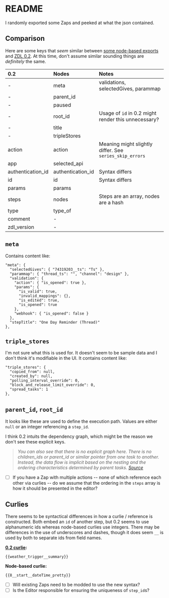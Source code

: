 # README

I randomly exported some Zaps and peeked at what the json contained. 


## Comparison

Here are some keys that _seem_ similar between [some node-based exports](https://github.com/toddmoy/node-based-zap-examples/tree/master/set-1) and [ZDL 0.2](https://github.com/zapier/zdl/blob/master/version_0.2.md). At this time, don't assume similar sounding things are _definitely_ the same.

| 0.2               | Nodes             | Notes                                                   |
|:------------------|:------------------|:--------------------------------------------------------|
| -                 | meta              | validations, selectedGives, parammap                    |
| -                 | parent_id         |                                                         |
| -                 | paused            |                                                         |
| -                 | root_id           | Usage of `id` in 0.2 might render this unnecessary?     |
| -                 | title             |                                                         |
| -                 | tripleStores      |                                                         |
| action            | action            | Meaning might slightly differ. See `series_skip_errors` |
| app               | selected_api      |                                                         |
| authentication_id | authentication_id | Syntax differs                                          |
| id                | id                | Syntax differs                                          |
| params            | params            |                                                         |
| steps             | nodes             | Steps are an array, nodes are a hash                    |
| type              | type_of           |                                                         |
| comment           | -                 |                                                         |
| zdl_version       | -                 |                                                         |


## `meta`

Contains content like: 

```
"meta": {
  "selectedGives": { "74319203__ts": "Ts" },
  "parammap": { "thread_ts": "", "channel": "design" },
  "validation": {
    "action": { "is_opened": true },
    "params": {
      "is_valid": true,
      "invalid_mappings": {},
      "is_edited": true,
      "is_opened": true
    },
    "webhook": { "is_opened": false }
  },
  "stepTitle": "One Day Reminder (Thread)"
},
```

## `triple_stores`

I'm not sure what this is used for. It doesn't seem to be sample data and I don't think it's modifiable in the UI. It contains content like: 

```
"triple_stores": {
  "copied_from": null,
  "created_by": null,
  "polling_interval_override": 0,
  "block_and_release_limit_override": 0,
  "spread_tasks": 1
},
```

## `parent_id`, `root_id`
  
It looks like these are used to define the execution path. Values are either `null` or an integer referencing a `step_id`. 

I think 0.2 intuits the dependency graph, which might be the reason we don't see these explicit keys. 

> _You can also see that there is no explicit graph here. There is no children_ids or parent_id or similar pointer from one task to another. Instead, the data flow is implicit based on the nesting and the ordering characteristics determined by parent tasks. [Source](https://docs.google.com/document/d/1x7qSOrOUSsGOGIs5c0NoZpBVrgNySla3su-DK1wVbsI/edit#)_

- [ ] If you have a Zap with multiple actions -- none of which reference each other via curlies -- do we assume that the ordering in the `steps` array is how it should be presented in the editor?   


## Curlies

There seems to be syntactical differences in how a curlie / reference is constructed. Both embed an `id` of another step, but 0.2 seems to use alphanumeric ids whereas node-based curlies use integers. There may be differences in the use of underscores and dashes, though it does seem `__` is used by both to separate ids from field names.

**[0.2 curlie](https://github.com/zapier/zdl/blob/master/version_0.2.md#using-curlies-to-reference-step-outputs-in-params):**

`{{weather_trigger__summary}}`

**Node-based curlie:** 

`{{8__start__dateTime_pretty}}`

- [ ] Will existing Zaps need to be modded to use the new syntax? 
- [ ] Is the Editor responsible for ensuring the uniqueness of `step_id`s? 
